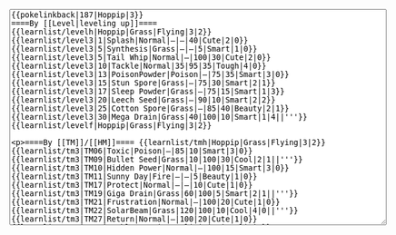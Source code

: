 </p><textarea readonly="" accesskey="," id="wpTextbox1" cols="80" rows="25" style="" class="mw-editfont-monospace" lang="en" dir="ltr" name="wpTextbox1">{{pokelinkback|187|Hoppip|3}}
====By [[Level|leveling up]]====
{{learnlist/levelh|Hoppip|Grass|Flying|3|2}}
{{learnlist/level3|1|Splash|Normal|—|—|40|Cute|2|0}}
{{learnlist/level3|5|Synthesis|Grass|—|—|5|Smart|1|0}}
{{learnlist/level3|5|Tail Whip|Normal|—|100|30|Cute|2|0}}
{{learnlist/level3|10|Tackle|Normal|35|95|35|Tough|4|0}}
{{learnlist/level3|13|PoisonPowder|Poison|—|75|35|Smart|3|0}}
{{learnlist/level3|15|Stun Spore|Grass|—|75|30|Smart|2|1}}
{{learnlist/level3|17|Sleep Powder|Grass|—|75|15|Smart|1|3}}
{{learnlist/level3|20|Leech Seed|Grass|—|90|10|Smart|2|2}}
{{learnlist/level3|25|Cotton Spore|Grass|—|85|40|Beauty|2|1}}
{{learnlist/level3|30|Mega Drain|Grass|40|100|10|Smart|1|4||'''}}
{{learnlist/levelf|Hoppip|Grass|Flying|3|2}}

====By [[TM]]/[[HM]]====
{{learnlist/tmh|Hoppip|Grass|Flying|3|2}}
{{learnlist/tm3|TM06|Toxic|Poison|—|85|10|Smart|3|0}}
{{learnlist/tm3|TM09|Bullet Seed|Grass|10|100|30|Cool|2|1||'''}}
{{learnlist/tm3|TM10|Hidden Power|Normal|—|100|15|Smart|3|0}}
{{learnlist/tm3|TM11|Sunny Day|Fire|—|—|5|Beauty|1|0}}
{{learnlist/tm3|TM17|Protect|Normal|—|—|10|Cute|1|0}}
{{learnlist/tm3|TM19|Giga Drain|Grass|60|100|5|Smart|2|1||'''}}
{{learnlist/tm3|TM21|Frustration|Normal|—|100|20|Cute|1|0}}
{{learnlist/tm3|TM22|SolarBeam|Grass|120|100|10|Cool|4|0||'''}}
{{learnlist/tm3|TM27|Return|Normal|—|100|20|Cute|1|0}}
{{learnlist/tm3|TM32|Double Team|Normal|—|—|15|Cool|2|0}}
{{learnlist/tm3|TM40|Aerial Ace|Flying|60|—|20|Cool|2|0||'''}}
{{learnlist/tm3|TM42|Facade|Normal|70|100|20|Cute|2|0}}
{{learnlist/tm3|TM43|Secret Power|Normal|70|100|20|Smart|1|0}}
{{learnlist/tm3|TM44|Rest|Psychic|—|—|10|Cute|2|0}}
{{learnlist/tm3|TM45|Attract|Normal|—|100|15|Cute|2|0}}
{{learnlist/tm3|HM05|Flash|Normal|—|70|20|Beauty|3|0}}
{{learnlist/tmf|Hoppip|Grass|Flying|3|2}}

====By {{pkmn|breeding}}====
{{learnlist/breedh|Hoppip|Grass|Flying|3|2}}
{{learnlist/breed3|{{MSP/3|035|Clefairy}}{{MSP/3|036|Clefable}}{{MSP/3|114|Tangela}}{{MSP/3|183|Marill}}{{MSP/3|184|Azumarill}}{{MSP/3|273|Seedot}}&lt;br>{{MSP/3|274|Nuzleaf}}{{MSP/3|275|Shiftry}}|Amnesia|Psychic|—|—|20|Cute|1|0|*}}
{{learnlist/breed3|{{MSP/3|102|Exeggcute}}{{MSP/3|103|Exeggutor}}|Confusion|Psychic|50|100|25|Smart|2|3}}
{{learnlist/breed3|{{MSP/3|039|Jigglypuff}}{{MSP/3|040|Wigglytuff}}{{MSP/3|176|Togetic}}{{MSP/3|183|Marill}}{{MSP/3|184|Azumarill}}{{MSP/3|300|Skitty}}&lt;br>{{MSP/3|301|Delcatty}}|Double-Edge|Normal|120|100|15|Tough|6|0}}
{{learnlist/breed3|{{MSP/3|035|Clefairy}}{{MSP/3|036|Clefable}}{{MSP/3|176|Togetic}}{{MSP/3|311|Plusle}}{{MSP/3|312|Minun}}|Encore|Normal|—|100|5|Cute|2|0}}
{{learnlist/breed3|{{MSP/3|311|Plusle}}{{MSP/3|312|Minun}}|Helping Hand|Normal|—|—|20|Smart|2|0}}
{{learnlist/breed3|{{MSP/3|102|Exeggcute}}{{MSP/3|103|Exeggutor}}{{MSP/3|176|Togetic}}{{MSP/3|300|Skitty}}{{MSP/3|301|Delcatty}}{{MSP/3|351|Castform}}&lt;br>{{MSP/3|303|Mawile}}|Psych Up|Normal|—|—|10|Smart|2|0|*}}
{{learnlist/breed3|{{MSP/3|102|Exeggcute}}{{MSP/3|103|Exeggutor}}{{MSP/3|152|Chikorita}}{{MSP/3|153|Bayleef}}{{MSP/3|154|Meganium}}|Reflect|Psychic|—|—|20|Smart|1|0}}
{{learnlist/breedf|Hoppip|Grass|Flying|3|2}}

====By [[Move Tutor|tutoring]]====
{{learnlist/tutorh|Hoppip|Grass|Flying|3|2}}
{{learnlist/tutor3|Defense Curl|Normal|—|—|40|Cute|2|0|||no|yes|no}}
{{learnlist/tutor3|Double-Edge|Normal|120|100|15|Tough|6|0|||yes|yes|yes}}
{{learnlist/tutor3|Endure|Normal|—|—|10|Tough|2|0|||no|yes|no}}
{{learnlist/tutor3|Mimic|Normal|—|—|10|Cute|1|0|||yes|yes|yes}}
{{learnlist/tutor3|Sleep Talk|Normal|—|—|10|Cute|3|0|||no|yes|no}}
{{learnlist/tutor3|Snore|Normal|40|100|15|Cute|4|0|||no|yes|no}}
{{learnlist/tutor3|Substitute|Normal|—|—|10|Smart|2|0|||yes|yes|yes}}
{{learnlist/tutor3|Swagger|Normal|—|90|15|Cute|2|0|||no|yes|yes}}
{{learnlist/tutor3|Swords Dance|Normal|—|—|30|Beauty|1|0|||yes|yes|no}}
{{learnlist/tutorf|Hoppip|Grass|Flying|3|2}}

[[it:Hoppip/Mosse apprese in terza generazione]]
[[zh:毽子草/第三世代招式表]]
